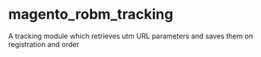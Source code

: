 magento_robm_tracking
=====================

A tracking module which retrieves utm  URL parameters and saves them on registration and order
